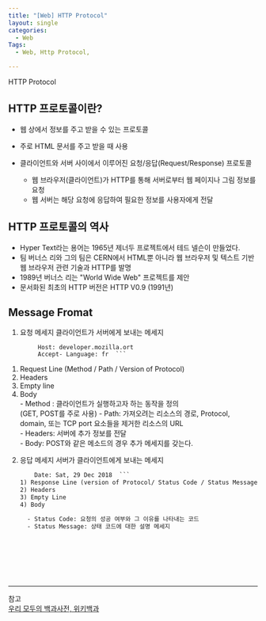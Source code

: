 ```yaml
---
title: "[Web] HTTP Protocol"
layout: single
categories:
  - Web
Tags:
  - Web, Http Protocol,

---
```

HTTP Protocol  

## HTTP 프로토콜이란?  
- 웹 상에서 정보를 주고 받을 수 있는 프로토콜  
- 주로 HTML 문서를 주고 받을 때 사용  

- 클라이언트와 서버 사이에서 이루어진 요청/응답(Request/Response) 프로토콜  
  - 웹 브라우저(클라이언트)가 HTTP를 통해 서버로부터 웹 페이지나 그림 정보를 요청  
  - 웹 서버는 해당 요청에 응답하여 필요한 정보를 사용자에게 전달  


## HTTP 프로토콜의 역사  
- Hyper Text라는 용어는 1965년 제너두 프로젝트에서 테드 넬슨이 만들었다.  
- 팀 버너스 리와 그의 팀은 CERN에서 HTML뿐 아니라 웹 브라우저 및 텍스트 기반 웹 브라우저 관련 기술과 HTTP를 발명  
- 1989년 버너스 리는 "World Wide Web" 프로젝트를 제안  
- 문서화된 최초의 HTTP 버전은 HTTP V0.9 (1991년)   

## Message Fromat  
1. 요청 메세지
   클라이언트가 서버에게 보내는 메세지  
   ```GET / HTTP/1.1  
        Host: developer.mozilla.ort  
        Accept- Language: fr  ```  
  1) Request Line (Method / Path / Version of Protocol)  
  2) Headers
  3) Empty line
  4) Body  
    - Method : 클라이언트가 실행하고자 하는 동작을 정의  
              (GET, POST를 주로 사용)
    - Path: 가져오려는 리소스의 경로, Protocol, domain, 또는 TCP port 요소들을 제거한 리소스의 URL  
    - Headers: 서버에 추가 정보를 전달  
    - Body: POST와 같은 메소드의 경우 추가 메세지를 갖는다. 

2. 응답 메세지
    서버가 클라이언트에게 보내는 메세지  
    ```HTTP/1.1 200 OK  
        Date: Sat, 29 Dec 2018  ```  
    1) Response Line (version of Protocol/ Status Code / Status Message)  
    2) Headers  
    3) Empty Line  
    4) Body  

      - Status Code: 요청의 성공 여부와 그 이유를 나타내는 코드  
      - Status Message: 상태 코드에 대한 설명 메세지  






  

---
참고  
[우리 모두의 백과사전, 위키백과](https://ko.wikipedia.org/wiki/HTTP)